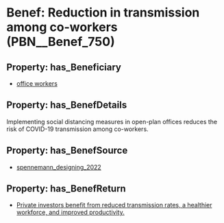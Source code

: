 # Benef: __Reduction in transmission among co-workers__ (PBN__Benef_750)

## Property: has_Beneficiary

* [office workers](../Stakeholder/PBN__Stakeholder_129)

## Property: has_BenefDetails

Implementing social distancing measures in open-plan offices reduces the risk of COVID-19 transmission among co-workers.

## Property: has_BenefSource

* [spennemann_designing_2022](../Article/PBN__Article_149)

## Property: has_BenefReturn

* [Private investors benefit from reduced transmission rates, a healthier workforce, and improved productivity.](../BenefReturn/PBN__BenefReturn_815)

